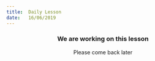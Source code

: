 ```yaml
---
title:  Daily Lesson
date:   16/06/2019
---
```


### <center>We are working on this lesson</center>
<center>Please come back later</center>